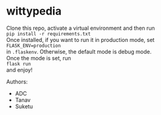 # wittypedia
Clone this repo, activate a virtual environment and then run <br>
`pip install -r requirements.txt` <br>
Once installed, if you want to run it in production mode, set<br>
`FLASK_ENV=production`<br>
in `.flaskenv`. Otherwise, the default mode is debug mode.<br>
Once the mode is set, run <br>
`flask run`<br>
and enjoy! <br>

Authors:
- ADC
- Tanav
- Suketu
